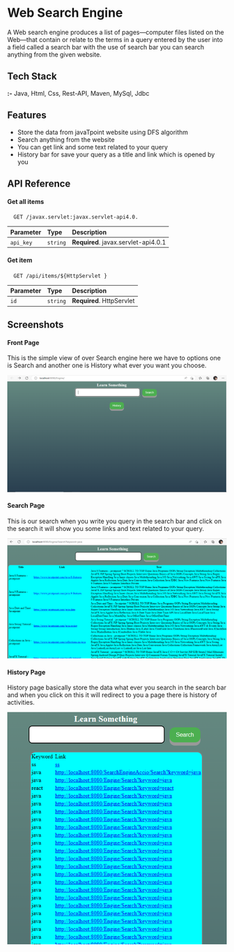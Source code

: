 
# Web Search Engine

 A Web search engine produces a list of pages—computer files listed on the Web—that contain or relate to the
terms in a query entered by the user into a field called a search bar with the use of search bar you can search
anything from the given website.

## Tech Stack

**:-** Java, Html, Css, Rest-API, Maven, MySql, Jdbc




## Features

- Store the data from javaTpoint website using DFS algorithm
- Search anything from the website 
- You can get link and some text related to your query
- History bar for save your query as a title and link which is opened by you 


## API Reference

#### Get all items

```http
  GET /javax.servlet:javax.servlet-api4.0.
```

| Parameter | Type     | Description                |
| :-------- | :------- | :------------------------- |
| `api_key` | `string` | **Required**. javax.servlet-api4.0.1 |

#### Get item

```http
  GET /api/items/${HttpServlet }
```

| Parameter | Type     | Description                       |
| :-------- | :------- | :-------------------------------- |
| `id`      | `string` | **Required**. HttpServlet  |


## Screenshots
#### Front Page
This is the simple view of over Search engine here we have to options one is Search and another one is History what ever you want you choose.

![App Screenshot](https://github.com/shivam-sharma0/Web-Search-Engine/blob/main/src/main/Screenshot%202023-04-01%20182455.png?raw=true)

#### Search Page
This is our search when you write you query in the search bar and click on the search it will show you some links and text related to your query.

![App Screenshot](https://github.com/shivam-sharma0/Web-Search-Engine/blob/main/src/main/Screenshot%202023-04-01%20182544.png?raw=true)

#### History Page
History page basically store the data what ever you search in the search bar and when you click on this it will redirect to you a page there is history of activities.

![App Screenshot](https://github.com/shivam-sharma0/Web-Search-Engine/blob/main/src/main/Screenshot%202023-04-01%20182618.png?raw=true)

